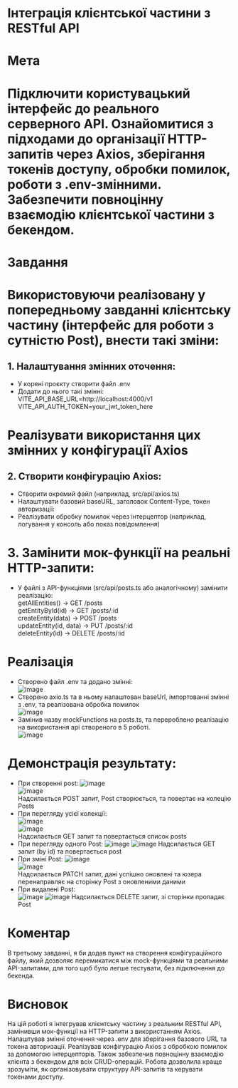 # Інтеграція клієнтської частини з RESTful API
# Мета
# Підключити користувацький інтерфейс до реального серверного API. Ознайомитися з підходами до організації HTTP-запитів через Axios, зберігання токенів доступу, обробки помилок, роботи з .env-змінними. Забезпечити повноцінну взаємодію клієнтської частини з бекендом.
# Завдання
# Використовуючи реалізовану у попередньому завданні клієнтську частину (інтерфейс для роботи з сутністю Post), внести такі зміни:
## 1. Налаштування змінних оточення:
- У корені проєкту створити файл .env
- Додати до нього такі змінні:
VITE_API_BASE_URL=http://localhost:4000/v1
VITE_API_AUTH_TOKEN=your_jwt_token_here
# Реалізувати використання цих змінних у конфігурації Axios
## 2. Створити конфігурацію Axios:
- Створити окремий файл (наприклад, src/api/axios.ts)
- Налаштувати базовий baseURL, заголовок Content-Type, токен авторизації:
- Реалізувати обробку помилок через інтерцептор (наприклад, логування у консоль або показ повідомлення)
# 3. Замінити мок-функції на реальні HTTP-запити:
- У файлі з API-функціями (src/api/posts.ts або аналогічному) замінити реалізацію:  
getAllEntities() → GET /posts  
getEntityById(id) → GET /posts/:id  
createEntity(data) → POST /posts  
updateEntity(id, data) → PUT /posts/:id  
deleteEntity(id) → DELETE /posts/:id
# Реалізація
- Створено файл .env та додано змінні:  
![image](https://github.com/user-attachments/assets/d2b7ad63-b5df-4b25-97e0-fcf51c481942)  
- Створено axio.ts та в ньому налаштован baseUrl, імпортованні змінні з .env, та реалізована обробка помилок  
![image](https://github.com/user-attachments/assets/4577bc57-d0b8-47ad-bbd4-fbd216038998)  
- Замінив назву mockFunctions на posts.ts, та перероблено реалізацію на використання api створеного в 5 роботі.  
![image](https://github.com/user-attachments/assets/b68fa750-f09a-4ce7-a20a-c9b0086db417)
# Демонстрація результату:
- При створенні post:
![image](https://github.com/user-attachments/assets/586c0c3e-9b18-4c48-8d08-cd7f27e762eb)  
![image](https://github.com/user-attachments/assets/f9f817c6-ff53-458b-ad4d-352b86f8b32a)  
Надсилається POST запит, Post створюється, та повертає на колецію Posts
- При перегляду усієї колекції:  
![image](https://github.com/user-attachments/assets/9e606670-5767-48df-8eb1-525d02a1b94b)  
![image](https://github.com/user-attachments/assets/cb7bb626-15b2-459b-b1e4-4296045cdb66)  
Надсилається GET запит та повертається список posts
- При перегляду одного Post:
![image](https://github.com/user-attachments/assets/27f966ff-9147-4db4-8861-2a37591961b4)
![image](https://github.com/user-attachments/assets/d0fc297e-a636-4c67-885c-99626a074ecf)
Надсилається GET запит (by id) та повертається post
- При зміні Post:
![image](https://github.com/user-attachments/assets/a901db72-00da-4bde-8894-88d0c5ce7ab2)  
![image](https://github.com/user-attachments/assets/01990308-bb7c-4fdd-b0a3-b4232a72dbf9)  
Надсилається PATCH запит, дані успішно оновлені та юзера перенаправляє на сторінку Post з оновленими даними
- При видалені Post:  
![image](https://github.com/user-attachments/assets/90818989-774a-4843-8a3c-9eeb3bea7a7c)
![image](https://github.com/user-attachments/assets/146be398-2fff-491d-ab82-4177c3bbda31)
Надсилається DELETE запит, зі сторінки пропадає Post
# Коментар
В третьому завданні, я би додав пункт на створення конфігураційного файлу, який дозволяє перемикатися між mock-функціями та реальними API-запитами, для того щоб було легше тестувати, без підключення до бекенда.
# Висновок
На цій роботі я інтегрував клієнтську частину з реальним RESTful API, замінивши мок-функції на HTTP-запити з використанням Axios. Налаштував змінні оточення через .env для зберігання базового URL та токена авторизації. Реалізував конфігурацію Axios з обробкою помилок за допомогою інтерцепторів. Також забезпечив повноцінну взаємодію клієнта з бекендом для всіх CRUD-операцій. Робота дозволила краще зрозуміти, як організовувати структуру API-запитів та керувати токенами доступу.








